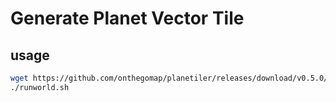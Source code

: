 # Generate Planet Vector Tile

## usage

```bash
wget https://github.com/onthegomap/planetiler/releases/download/v0.5.0/planetiler.jar
./runworld.sh
```
